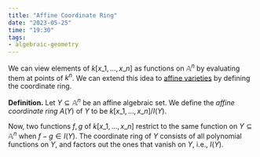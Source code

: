 ```yaml
---
title: "Affine Coordinate Ring"
date: "2023-05-25"
time: "19:30"
tags:
- algebraic-geometry
---
```

We can view elements of $k[x\_1, \ldots , x\_n]$ as functions on $\mathbb A^n$ by evaluating them at points of $k^n$. We can extend this idea to [affine varieties](notes/Algebraic%20Geometry/Affine%20Variety.md) by defining the coordinate ring. 

**Definition.** Let $Y \subseteq \mathbb A^n$ be an affine algebraic set. We define the *affine coordinate ring* $A(Y)$ of $Y$ to be $k[x\_1, \ldots , x\_n]/I(Y)$. 

Now, two functions $f, g$ of $k[x\_1, \ldots , x\_n]$ restrict to the same function on $Y \subseteq \mathbb A^n$ when $f-g \in I(Y)$. The coordinate ring of $Y$ consists of all polynomial functions on $Y$, and factors out the ones that vanish on $Y$, i.e., $I(Y)$. 